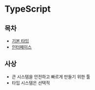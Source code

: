 # TypeScript

## 목차

- [기본 타입](./basic_type.md)
- [인터페이스](./interface.md)

## 사상

- 큰 시스템을 안전하고 빠르게 만들기 위한 툴
- 타입 시스템은 선택적
